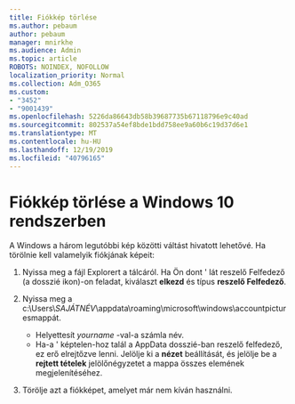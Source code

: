 ```yaml
---
title: Fiókkép törlése
ms.author: pebaum
author: pebaum
manager: mnirkhe
ms.audience: Admin
ms.topic: article
ROBOTS: NOINDEX, NOFOLLOW
localization_priority: Normal
ms.collection: Adm_O365
ms.custom:
- "3452"
- "9001439"
ms.openlocfilehash: 5226da86643db58b39687735b67118796e9c40ad
ms.sourcegitcommit: 802537a54ef8bde1bdd758ee9a60b6c19d37d6e1
ms.translationtype: MT
ms.contentlocale: hu-HU
ms.lasthandoff: 12/19/2019
ms.locfileid: "40796165"
---
```

# <a name="delete-an-account-picture-in-windows-10"></a>Fiókkép törlése a Windows 10 rendszerben

A Windows a három legutóbbi kép közötti váltást hivatott lehetővé. Ha törölnie kell valamelyik fiókjának képeit:

1. Nyissa meg a fájl Explorert a tálcáról. Ha Ön dont ' lát reszelő Felfedező (a dosszié ikon)-on feladat, kiválaszt **elkezd** és típus **reszelő Felfedező**.

2. Nyissa meg a c:\Users\\*SAJÁTNÉV*\appdata\roaming\microsoft\windows\accountpicturesmappát. 
    - Helyettesít *yourname* -val-a számla név.
    - Ha-a ' képtelen-hoz talál a AppData dosszié-ban reszelő felfedező, ez erő elrejtőzve lenni. Jelölje ki a **nézet** beállítását, és jelölje be a **rejtett tételek** jelölőnégyzetet a mappa összes elemének megjelenítéséhez.

3. Törölje azt a fiókképet, amelyet már nem kíván használni.
 
 